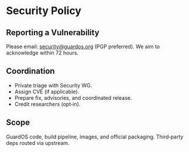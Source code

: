 # Security Policy

## Reporting a Vulnerability
Please email: security@guardos.org (PGP preferred). We aim to acknowledge within 72 hours.

## Coordination
- Private triage with Security WG.
- Assign CVE (if applicable).
- Prepare fix, advisories, and coordinated release.
- Credit researchers (opt‑in).

## Scope
GuardOS code, build pipeline, images, and official packaging. Third‑party deps routed via upstream.
